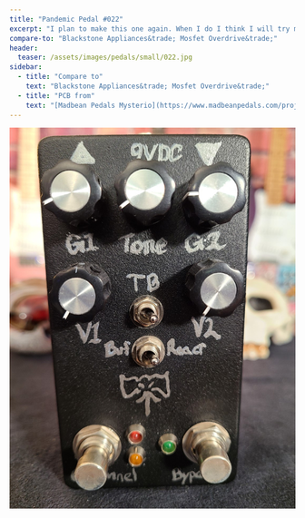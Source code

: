 ```yaml
---
title: "Pandemic Pedal #022"
excerpt: "I plan to make this one again. When I do I think I will try making my own board ot use vero as I want to use all 9mm plastic pots so that It will take up less space and I can put some real art on it. Great gain pedal."
compare-to: "Blackstone Appliances&trade; Mosfet Overdrive&trade;"
header:
  teaser: /assets/images/pedals/small/022.jpg
sidebar:
  - title: "Compare to"
    text: "Blackstone Appliances&trade; Mosfet Overdrive&trade;"
  - title: "PCB from"
    text: "[Madbean Pedals Mysterio](https://www.madbeanpedals.com/projects/index.html)"
---
```


![header](/assets/images/pedals/022.jpg)
